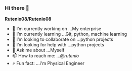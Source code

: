 ### Hi there 👋


**Rutenio08/Rutenio08** 

- 🔭 I’m currently working on ...My enterprise 
- 🌱 I’m currently learning ...Git, python, machine learning
- 👯 I’m looking to collaborate on ...python projects
- 🤔 I’m looking for help with ...python projects
- 💬 Ask me about ...Myself
- 📫 How to reach me: ...@_rutenio_
- ⚡ Fun fact: ...i'm Physical Engineer

